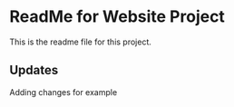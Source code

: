 # ReadMe for Website Project

This is the readme file for this project.

## Updates

Adding changes for example
